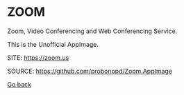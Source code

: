 # ZOOM

 Zoom, Video Conferencing and Web Conferencing Service.
 
 This is the Unofficial AppImage.
  
 SITE: https://zoom.us

 SOURCE: https://github.com/probonopd/Zoom.AppImage

 [Go back](https://portable-linux-apps.github.io/apps.html)
